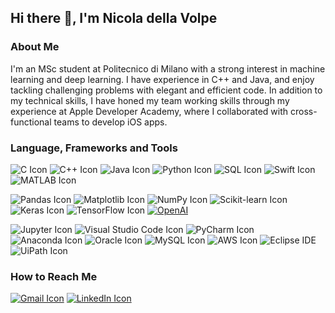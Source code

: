 ## Hi there 👋, I'm Nicola della Volpe

### About Me 

I'm an MSc student at Politecnico di Milano with a strong interest in machine learning and deep learning. I have experience in C++ and Java, and enjoy tackling challenging problems with elegant and efficient code. In addition to my technical skills, I have honed my team working skills through my experience at Apple Developer Academy, where I collaborated with cross-functional teams to develop iOS apps.

### Language, Frameworks and Tools

![C Icon](https://img.shields.io/badge/C-00599C?style=for-the-badge&logo=c&logoColor=white)
![C++ Icon](https://img.shields.io/badge/C++-00599C?style=for-the-badge&logo=c%2B%2B&logoColor=white)
![Java Icon](https://img.shields.io/badge/Java-007396?style=for-the-badge&logo=java&logoColor=white)
![Python Icon](https://img.shields.io/badge/Python-3776AB?style=for-the-badge&logo=python&logoColor=white)
![SQL Icon](https://img.shields.io/badge/SQL-4479A1?style=for-the-badge&logo=sql&logoColor=white)
![Swift Icon](https://img.shields.io/badge/Swift-FA7343?style=for-the-badge&logo=swift&logoColor=white)
![MATLAB Icon](https://img.shields.io/badge/MATLAB-0076A8?style=for-the-badge&logo=mathworks&logoColor=white)

![Pandas Icon](https://img.shields.io/badge/Pandas-150458?style=for-the-badge&logo=pandas&logoColor=white)
![Matplotlib Icon](https://img.shields.io/badge/Matplotlib-11557c?style=for-the-badge&logo=python&logoColor=white)
![NumPy Icon](https://img.shields.io/badge/NumPy-013243?style=for-the-badge&logo=numpy&logoColor=white)
![Scikit-learn Icon](https://img.shields.io/badge/scikit_learn-F7931E?style=for-the-badge&logo=scikit-learn&logoColor=white)
![Keras Icon](https://img.shields.io/badge/Keras-D00000?style=for-the-badge&logo=keras&logoColor=white)
![TensorFlow Icon](https://img.shields.io/badge/TensorFlow-FF6F00?style=for-the-badge&logo=tensorflow&logoColor=white)
[![OpenAI](https://img.shields.io/badge/OpenAI-00CCBC?style=for-the-badge&logo=openai&logoColor=white)](https://www.openai.com)

![Jupyter Icon](https://img.shields.io/badge/Jupyter-F37626?style=for-the-badge&logo=jupyter&logoColor=white)
![Visual Studio Code Icon](https://img.shields.io/badge/Visual%20Studio%20Code-007ACC?style=for-the-badge&logo=visual-studio-code&logoColor=white)
![PyCharm Icon](https://img.shields.io/badge/PyCharm-143?style=for-the-badge&logo=PyCharm&logoColor=black&color=black&labelColor=green)
![Anaconda Icon](https://img.shields.io/badge/Anaconda-44A833?style=for-the-badge&logo=anaconda&logoColor=white)
![Oracle Icon](https://img.shields.io/badge/Oracle-F80000?style=for-the-badge&logo=oracle&logoColor=white)
![MySQL Icon](https://img.shields.io/badge/MySQL-00000F?style=for-the-badge&logo=mysql&logoColor=white)
![AWS Icon](https://img.shields.io/badge/AWS-232F3E?style=for-the-badge&logo=amazon-aws&logoColor=white)
![Eclipse IDE](https://img.shields.io/badge/Eclipse%20IDE-2C2255?style=for-the-badge&logo=Eclipse%20IDE&logoColor=white)
![UiPath Icon](https://img.shields.io/badge/UiPath-00CCBC?style=for-the-badge&logo=uipath&logoColor=white)


### How to Reach Me 

[![Gmail Icon](https://img.shields.io/badge/Gmail-D14836?style=for-the-badge&logo=gmail&logoColor=white)](mailto:nicola.dellavolpe23@gmail.com)
[![LinkedIn Icon](https://img.shields.io/badge/LinkedIn-0A66C2?style=for-the-badge&logo=linkedin&logoColor=white)](https://www.linkedin.com/in/nicoladellavolpe)
